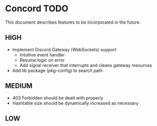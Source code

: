 # Concord TODO

This document describes features to be incorporated in the future.

## HIGH

- Implement Discord Gateway (WebSockets) support
  - Intuitive event handler
  - Resume logic on error
  - Add signal receiver that interrupts and cleans gateway resources
- Add lib package (pkg-config) to search path

## MEDIUM

- 403 Forbidden should be dealt with properly
- Hashtable size should be dynamically increased as necessary

## LOW
